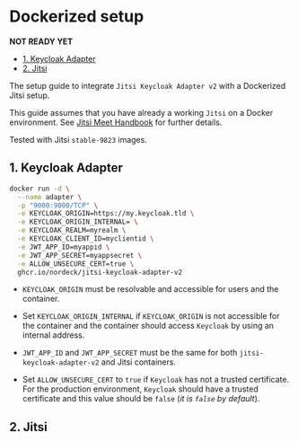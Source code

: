 # Dockerized setup

**NOT READY YET**

- [1. Keycloak Adapter](#1-keycloak-adapter)
- [2. Jitsi](#2-jitsi)

The setup guide to integrate `Jitsi Keycloak Adapter v2` with a Dockerized Jitsi
setup.

This guide assumes that you have already a working `Jitsi` on a Docker
environment. See
[Jitsi Meet Handbook](https://jitsi.github.io/handbook/docs/devops-guide/devops-guide-docker/)
for further details.

Tested with Jitsi `stable-9823` images.

## 1. Keycloak Adapter

```bash
docker run -d \
  --name adapter \
  -p "9000:9000/TCP" \
  -e KEYCLOAK_ORIGIN=https://my.keycloak.tld \
  -e KEYCLOAK_ORIGIN_INTERNAL= \
  -e KEYCLOAK_REALM=myrealm \
  -e KEYCLOAK_CLIENT_ID=myclientid \
  -e JWT_APP_ID=myappid \
  -e JWT_APP_SECRET=myappsecret \
  -e ALLOW_UNSECURE_CERT=true \
  ghcr.io/nordeck/jitsi-keycloak-adapter-v2
```

- `KEYCLOAK_ORIGIN` must be resolvable and accessible for users and the
  container.

- Set `KEYCLOAK_ORIGIN_INTERNAL` if `KEYCLOAK_ORIGIN` is not accessible for the
  container and the container should access `Keycloak` by using an internal
  address.

- `JWT_APP_ID` and `JWT_APP_SECRET` must be the same for both
  `jitsi-keycloak-adapter-v2` and Jitsi containers.

- Set `ALLOW_UNSECURE_CERT` to `true` if `Keycloak` has not a trusted
  certificate. For the production environment, `Keycloak` should have a trusted
  certificate and this value should be `false` (_it is `false` by default_).

## 2. Jitsi
